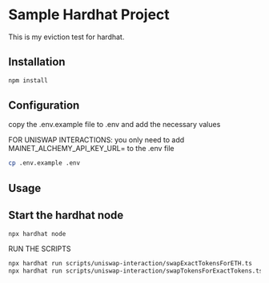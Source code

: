 # Sample Hardhat Project

This is my eviction test for hardhat.

## Installation

```bash
npm install
```

## Configuration

copy the .env.example file to .env and add the necessary values

FOR UNISWAP INTERACTIONS:
you only need to add MAINET_ALCHEMY_API_KEY_URL= to the .env file

```bash
cp .env.example .env
```

## Usage

## Start the hardhat node

```bash
npx hardhat node
```

RUN THE SCRIPTS

```bash
npx hardhat run scripts/uniswap-interaction/swapExactTokensForETH.ts
npx hardhat run scripts/uniswap-interaction/swapTokensForExactTokens.ts.ts
```
